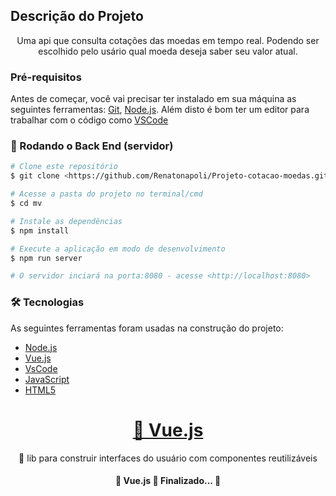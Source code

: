 ## Descrição do Projeto
<p align="center">
Uma api que consulta cotações das moedas em tempo real. Podendo ser escolhido pelo usário qual moeda deseja saber seu valor atual.

### Pré-requisitos

Antes de começar, você vai precisar ter instalado em sua máquina as seguintes ferramentas:
[Git](https://git-scm.com), [Node.js](https://nodejs.org/en/). 
Além disto é bom ter um editor para trabalhar com o código como [VSCode](https://code.visualstudio.com/)

### 🎲 Rodando o Back End (servidor)

```bash
# Clone este repositório
$ git clone <https://github.com/Renatonapoli/Projeto-cotacao-moedas.git>

# Acesse a pasta do projeto no terminal/cmd
$ cd mv

# Instale as dependências
$ npm install

# Execute a aplicação em modo de desenvolvimento
$ npm run server

# O servidor inciará na porta:8080 - acesse <http://localhost:8080>
```

### 🛠 Tecnologias

As seguintes ferramentas foram usadas na construção do projeto:

- [Node.js](https://nodejs.org/en/)
- [Vue.js](https://vuejs.org/)
- [VsCode](https://code.visualstudio.com/)
- [JavaScript](https://developer.mozilla.org/pt-BR/docs/Web/JavaScript)
- [HTML5](https://developer.mozilla.org/pt-BR/docs/Web/HTML)
  
<h1 align="center">
    <a href="https://vuejs.org/">🔗 Vue.js </a>

</h1>
<p align="center">🚀 lib para construir interfaces do usuário com componentes reutilizáveis</p>

<h4 align="center"> 
	🚧  Vue.js 🚀 Finalizado...  🚧
</h4>
